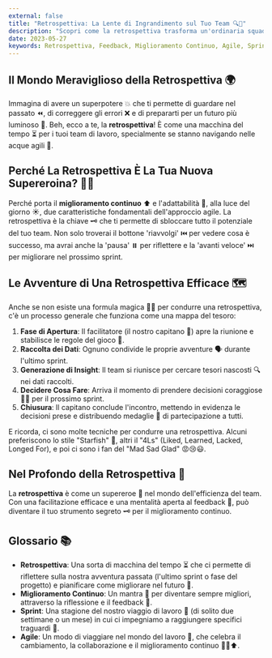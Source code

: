 ```yaml
---
external: false
title: "Retrospettiva: La Lente di Ingrandimento sul Tuo Team 🔍👥"
description: "Scopri come la retrospettiva trasforma un'ordinaria squadra di lavoro in un team di supereroi produttivi 🦸‍♀️🦸‍♂️. E no, non servono i raggi X!"
date: 2023-05-27
keywords: Retrospettiva, Feedback, Miglioramento Continuo, Agile, Sprint
---
```


## Il Mondo Meraviglioso della Retrospettiva 🌍

Immagina di avere un superpotere 💥 che ti permette di guardare nel passato ⏪, di correggere gli errori ❌ e di prepararti per un futuro più luminoso 🔆. Beh, ecco a te, la **retrospettiva**! È come una macchina del tempo ⏳ per i tuoi team di lavoro, specialmente se stanno navigando nelle acque agili 🌊.

## Perché La Retrospettiva È La Tua Nuova Supereroina? 🦸‍♀️

Perché porta il **miglioramento continuo** ⬆️ e l'adattabilità 🔄, alla luce del giorno ☀️, due caratteristiche fondamentali dell'approccio agile. La retrospettiva è la chiave 🗝️ che ti permette di sbloccare tutto il potenziale del tuo team. Non solo troverai il bottone 'riavvolgi' ⏮️ per vedere cosa è successo, ma avrai anche la 'pausa' ⏸️ per riflettere e la 'avanti veloce' ⏭️ per migliorare nel prossimo sprint.

## Le Avventure di Una Retrospettiva Efficace 🗺️

Anche se non esiste una formula magica 🧙‍♂️ per condurre una retrospettiva, c'è un processo generale che funziona come una mappa del tesoro:

1. **Fase di Apertura**: Il facilitatore (il nostro capitano 🧢) apre la riunione e stabilisce le regole del gioco 📜.
2. **Raccolta dei Dati**: Ognuno condivide le proprie avventure 🗣️ durante l'ultimo sprint.
3. **Generazione di Insight**: Il team si riunisce per cercare tesori nascosti 🔍 nei dati raccolti.
4. **Decidere Cosa Fare**: Arriva il momento di prendere decisioni coraggiose 🦸‍♂️ per il prossimo sprint.
5. **Chiusura**: Il capitano conclude l'incontro, mettendo in evidenza le decisioni prese e distribuendo medaglie 🥇 di partecipazione a tutti.

E ricorda, ci sono molte tecniche per condurre una retrospettiva. Alcuni preferiscono lo stile "Starfish" 🌟, altri il "4Ls" (Liked, Learned, Lacked, Longed For), e poi ci sono i fan del "Mad Sad Glad" 😡😢😃.

## Nel Profondo della Retrospettiva 🌊

La **retrospettiva** è come un supereroe 🦸 nel mondo dell'efficienza del team. Con una facilitazione efficace e una mentalità aperta al feedback 💬, può diventare il tuo strumento segreto 🗝️ per il miglioramento continuo.

## Glossario 📚

- **Retrospettiva**: Una sorta di macchina del tempo ⏳ che ci permette di riflettere sulla nostra avventura passata (l'ultimo sprint o fase del progetto) e pianificare come migliorare nel futuro 🚀.
- **Miglioramento Continuo**: Un mantra 📿 per diventare sempre migliori, attraverso la riflessione e il feedback 💭.
- **Sprint**: Una stagione del nostro viaggio di lavoro 🧭 (di solito due settimane o un mese) in cui ci impegniamo a raggiungere specifici traguardi 🏁.
- **Agile**: Un modo di viaggiare nel mondo del lavoro 💼, che celebra il cambiamento, la collaborazione e il miglioramento continuo 🔄🤝⬆️.

